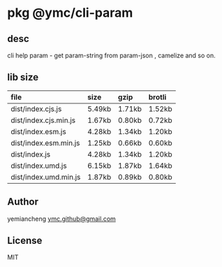 # pkg @ymc/cli-param

## desc
cli help param - get param-string from param-json , camelize and so on.

## lib size  
file | size | gzip | brotli
:---- | :---- | :---- | :----
dist/index.cjs.js | 5.49kb | 1.71kb | 1.52kb
dist/index.cjs.min.js | 1.67kb | 0.80kb | 0.72kb
dist/index.esm.js | 4.28kb | 1.34kb | 1.20kb
dist/index.esm.min.js | 1.25kb | 0.66kb | 0.60kb
dist/index.js | 4.28kb | 1.34kb | 1.20kb
dist/index.umd.js | 6.15kb | 1.87kb | 1.64kb
dist/index.umd.min.js | 1.87kb | 0.89kb | 0.80kb

## Author
yemiancheng <ymc.github@gmail.com>

## License
MIT